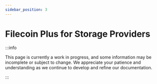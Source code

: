 ```yaml
---
sidebar_position: 3
---
```


# Filecoin Plus for Storage Providers

:::info

This page is currently a work in progress, and some information may be incomplete or subject to change. We appreciate your patience and understanding as we continue to develop and refine our documentation.

:::
